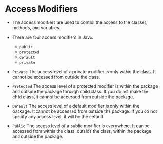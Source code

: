 # Access Modifiers

- The access modifiers are used to control the access to the classes, methods, and variables.
- There are four access modifiers in Java:
  - `public`
  - `protected`
  - `default`
  - `private`
- `Private`
  The access level of a private modifier is only within the class. It cannot be accessed from outside the class.

- `Protected`
  The access level of a protected modifier is within the package and outside the package through child class. If you do not make the child class, it cannot be accessed from outside the package.

- `Default`
  The access level of a default modifier is only within the package. It cannot be accessed from outside the package. If you do not specify any access level, it will be the default.

- `Public`
  The access level of a public modifier is everywhere. It can be accessed from within the class, outside the class, within the package and outside the package.
